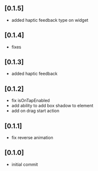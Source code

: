 ## [0.1.5]

* added haptic feedback type on widget

## [0.1.4]

* fixes

## [0.1.3]

* added haptic feedback

## [0.1.2]

* fix isOnTapEnabled
* add ability to add box shadow to element
* add on drag start action

## [0.1.1]

* fix reverse animation

## [0.1.0]

* initial commit
